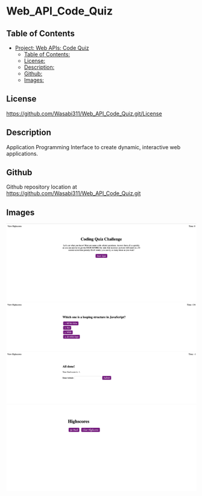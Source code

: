 # Web_API_Code_Quiz

## Table of Contents
- [Project: Web APIs: Code Quiz](#project-web-apis-code-quiz)
  - [Table of Contents:](#table-of-contents)
  - [License:](#license)
  - [Description:](#description)
  - [Github:](#github)
  - [Images:](#images)

## License
https://github.com/Wasabi311/Web_API_Code_Quiz.git/License

## Description
Application Programming Interface to create dynamic, interactive web applications.

## Github
Github repository location at https://github.com/Wasabi311/Web_API_Code_Quiz.git

## Images
![Project Screenshot](./Assets/StartQuiz.png)
![Project Screenshot](./Assets/SampleQuestion.png)
![Project Screenshot](./Assets/EnterInitial.png)
![Project Screenshot](./Assets/HighScorePage.png)